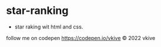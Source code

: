 # star-ranking

* star raking wit html and css.

follow me on codepen https://codepen.io/vkive © 2022 vkive
